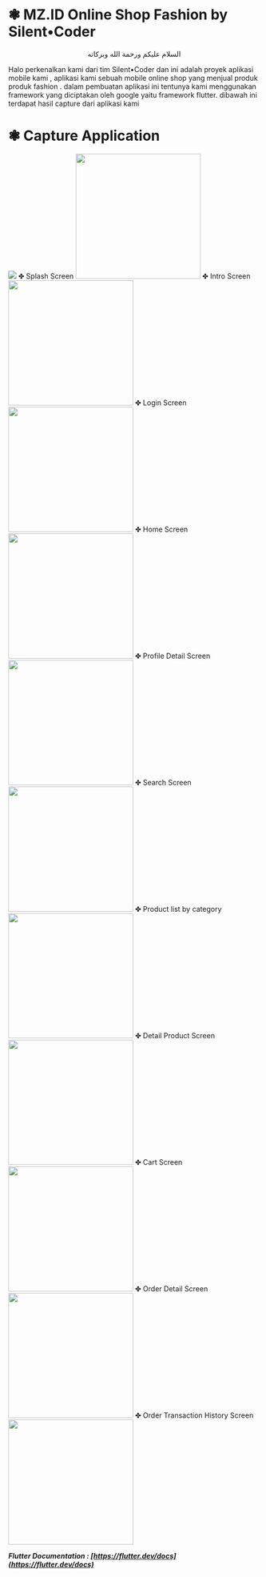 # ❃ MZ.ID Online Shop Fashion by Silent•Coder
<p align="center">
  السلام عليكم ورحمة الله وبركاته
</p>

Halo perkenalkan kami dari tim Silent•Coder dan ini adalah proyek aplikasi mobile kami , aplikasi kami sebuah mobile online shop yang menjual produk produk fashion . dalam pembuatan aplikasi ini tentunya kami menggunakan framework yang diciptakan oleh google yaitu framework flutter.
dibawah ini terdapat hasil capture dari aplikasi kami
# ❃ Capture Application
<img src="/result/Banner.png">
✤ Splash Screen
<img src="/result/1.Splash.png" width="250" />
✤ Intro Screen
<img src="/result/2.Intro.png" width="250" />
✤ Login Screen
<img src="/result/3.Login%20%26%20Sign%20Up.png" width="250" />
✤ Home Screen
<img src="/result/4.Home.png" width="250" />
✤ Profile Detail Screen
<img src="/result/5.Profile%20Detail.png" width="250" />
✤ Search Screen
<img src="/result/6.Search.png" width="250" />
✤ Product list by category
<img src="/result/7.product%20list.png" width="250" />
✤ Detail Product Screen
<img src="/result/8.detail%20pro.png" width="250" />
✤ Cart Screen
<img src="/result/9.cart.png" width="250" />
✤ Order Detail Screen
<img src="/result/10.order%20detail.png" width="250" />
✤ Order Transaction History Screen
<img src="/result/11.order%20list.png" width="250" />

___Flutter Documentation : [https://flutter.dev/docs](https://flutter.dev/docs)___
